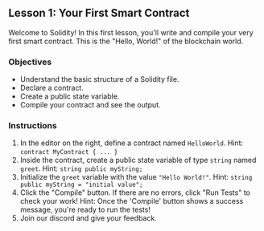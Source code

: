 ## Lesson 1: Your First Smart Contract

Welcome to Solidity! In this first lesson, you'll write and compile your very first smart contract. This is the "Hello, World!" of the blockchain world.

### Objectives

*   Understand the basic structure of a Solidity file.
*   Declare a contract.
*   Create a public state variable.
*   Compile your contract and see the output.

### Instructions

1.  In the editor on the right, define a contract named `HelloWorld`.
    Hint: `contract MyContract { ... }`
2.  Inside the contract, create a public state variable of type `string` named `greet`.
    Hint: `string public myString;`
3.  Initialize the `greet` variable with the value `"Hello World!"`.
    Hint: `string public myString = "initial value";`
4.  Click the "Compile" button. If there are no errors, click "Run Tests" to check your work!
    Hint: Once the 'Compile' button shows a success message, you're ready to run the tests!
5. Join our discord and give your feedback.